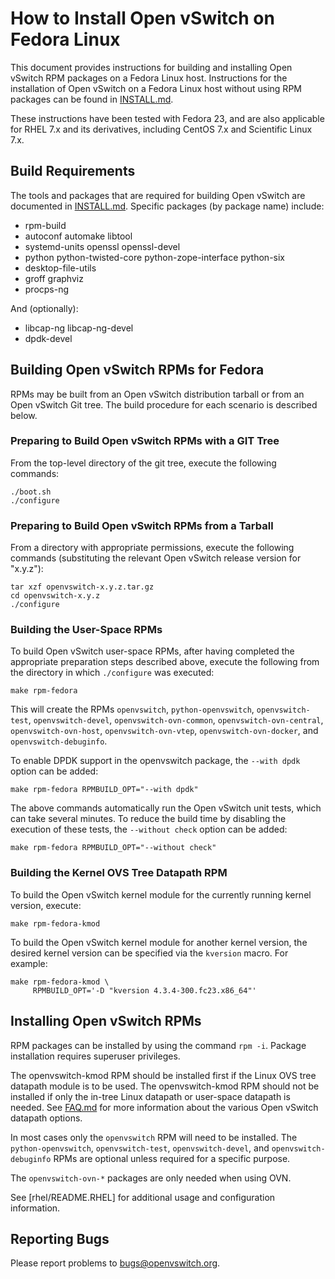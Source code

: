How to Install Open vSwitch on Fedora Linux
===========================================

This document provides instructions for building and installing Open vSwitch
RPM packages on a Fedora Linux host.  Instructions for the installation of
Open vSwitch on a Fedora Linux host without using RPM packages can be found
in [INSTALL.md].

These instructions have been tested with Fedora 23, and are also applicable
for RHEL 7.x and its derivatives, including CentOS 7.x and Scientific Linux
7.x.

Build Requirements
------------------
The tools and packages that are required for building Open vSwitch are
documented in [INSTALL.md]. Specific packages (by package name) include:

  - rpm-build
  - autoconf automake libtool
  - systemd-units openssl openssl-devel
  - python python-twisted-core python-zope-interface python-six
  - desktop-file-utils
  - groff graphviz
  - procps-ng

And (optionally):

  - libcap-ng libcap-ng-devel
  - dpdk-devel

Building Open vSwitch RPMs for Fedora
-------------------------------------

RPMs may be built from an Open vSwitch distribution tarball or from an
Open vSwitch Git tree. The build procedure for each scenario is described
below.

### Preparing to Build Open vSwitch RPMs with a GIT Tree
From the top-level directory of the git tree, execute the following
commands:

```
./boot.sh
./configure
```

### Preparing to Build Open vSwitch RPMs from a Tarball
From a directory with appropriate permissions, execute the following commands
(substituting the relevant Open vSwitch release version for "x.y.z"):

```
tar xzf openvswitch-x.y.z.tar.gz
cd openvswitch-x.y.z
./configure
```

### Building the User-Space RPMs
To build Open vSwitch user-space RPMs, after having completed the appropriate
preparation steps described above, execute the following from the directory
in which `./configure` was executed:

```
make rpm-fedora
```

This will create the RPMs `openvswitch`, `python-openvswitch`,
`openvswitch-test`, `openvswitch-devel`, `openvswitch-ovn-common`,
`openvswitch-ovn-central`, `openvswitch-ovn-host`, `openvswitch-ovn-vtep`,
`openvswitch-ovn-docker`, and `openvswitch-debuginfo`.

To enable DPDK support in the openvswitch package,
the `--with dpdk` option can be added:

```
make rpm-fedora RPMBUILD_OPT="--with dpdk"
```

The above commands automatically run the Open vSwitch unit tests,
which can take several minutes.  To reduce the build time by
disabling the execution of these tests, the `--without check`
option can be added:

```
make rpm-fedora RPMBUILD_OPT="--without check"
```

### Building the Kernel OVS Tree Datapath RPM
To build the Open vSwitch kernel module for the currently running
kernel version, execute:

```
make rpm-fedora-kmod
```

To build the Open vSwitch kernel module for another kernel version,
the desired kernel version can be specified via the `kversion` macro.
For example:

```
make rpm-fedora-kmod \
     RPMBUILD_OPT='-D "kversion 4.3.4-300.fc23.x86_64"'
```

Installing Open vSwitch RPMs
----------------------------
RPM packages can be installed by using the command `rpm -i`. Package
installation requires superuser privileges.

The openvswitch-kmod RPM should be installed first if the Linux OVS tree datapath
module is to be used. The openvswitch-kmod RPM should not be installed if
only the in-tree Linux datapath or user-space datapath is needed. See [FAQ.md]
for more information about the various Open vSwitch datapath options.

In most cases only the `openvswitch` RPM will need to be installed. The
`python-openvswitch`, `openvswitch-test`, `openvswitch-devel`, and
`openvswitch-debuginfo` RPMs are optional unless required for a specific
purpose.

The `openvswitch-ovn-*` packages are only needed when using OVN.

See [rhel/README.RHEL] for additional usage and configuration information.

Reporting Bugs
--------------

Please report problems to bugs@openvswitch.org.

[INSTALL.md]:INSTALL.md
[FAQ.md]:FAQ.md
[README.RHEL]:rhel/README.RHEL
